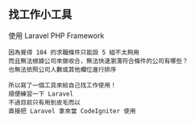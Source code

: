 ## 找工作小工具

使用 Laravel PHP Framework

    因為覺得 104 的求職條件只能設 5 組不太夠用
    而且無法根據公司來做收合，無法快速瀏灠符合條件的公司有哪些？
    也無法依照公司人數或其他欄位進行排序
    
    所以寫了一個工具來給自己找工作使用！
    順便練習一下 Laravel
    不過目前只有用到皮毛而以
    直接把 Laravel 拿來當 CodeIgniter 使用
